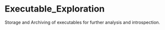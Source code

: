# Executable_Exploration

Storage and Archiving of executables for further analysis and introspection.
